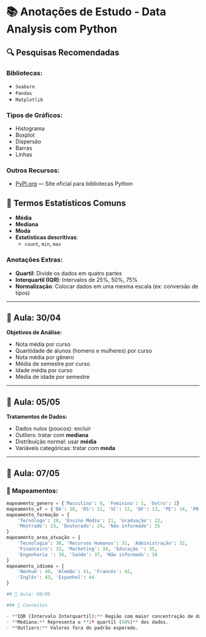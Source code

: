 # 📚 Anotações de Estudo - Data Analysis com Python

## 🔍 Pesquisas Recomendadas

### Bibliotecas:
- `Seaborn`
- `Pandas`
- `Matplotlib`

### Tipos de Gráficos:
- Histograma
- Boxplot
- Dispersão
- Barras
- Linhas

### Outros Recursos:
- [PyPI.org](https://pypi.org) — Site oficial para bibliotecas Python

## 📘 Termos Estatísticos Comuns

- **Média**
- **Mediana**
- **Moda**
- **Estatísticas descritivas**:
  - `count`, `min`, `max`

### Anotações Extras:
- **Quartil**: Divide os dados em quatro partes
- **Interquartil (IQR)**: Intervalos de 25%, 50%, 75%
- **Normalização**: Colocar dados em uma mesma escala (ex: conversão de tipos)

---

## 📅 Aula: 30/04

**Objetivos de Análise:**
- Nota média por curso
- Quantidade de alunos (homens e mulheres) por curso
- Nota média por gênero
- Média de semestre por curso
- Idade média por curso
- Média de idade por semestre

---

## 📅 Aula: 05/05

**Tratamentos de Dados:**
- Dados nulos (poucos): excluir
- Outliers: tratar com **mediana**
- Distribuição normal: usar **média**
- Variáveis categóricas: tratar com **moda**

---

## 📅 Aula: 07/05

### 🧠 Mapeamentos:

```python
mapeamento_genero = {'Masculino': 0, 'Feminino': 1, 'Outro': 2}
mapeamento_uf = {'BA': 10, 'RS': 11, 'SC': 12, 'DF': 13, 'PE': 14, 'PR': 15, 'CE': 16, 'RJ': 17, 'SP': 18, 'MG': 19}
mapeamento_formação = {
    'Tecnólogo': 20, 'Ensino Médio': 21, 'Graduação': 22,
    'Mestrado': 23, 'Doutorado': 24, 'Não informado': 25
}
mapeamento_area_atuação = {
    'Tecnologia': 30, 'Recursos Humanos': 31, 'Administração': 32, 
    'Financeiro': 33, 'Marketing': 34, 'Educação ': 35, 
    'Engenharia ': 36, 'Saúde': 37, 'Não informado': 38
}
mapeamento_idioma = {
    'Nenhum': 40, 'Alemão': 41, 'Francês': 42, 
    'Inglês': 43, 'Espanhol': 44
}

## 📅 Aula: 08/05

### 📌 Conceitos

- **IQR (Intervalo Interquartil):** Região com maior concentração de dados.
- **Mediana:** Representa o **2º quartil (50%)** dos dados.
- **Outliers:** Valores fora do padrão esperado.
